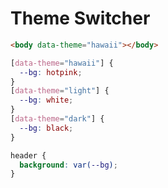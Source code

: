 # Theme Switcher

```html
<body data-theme="hawaii"></body>
```

```css
[data-theme="hawaii"] {
  --bg: hotpink;
}
[data-theme="light"] {
  --bg: white;
}
[data-theme="dark"] {
  --bg: black;
}

header {
  background: var(--bg);
}
```
